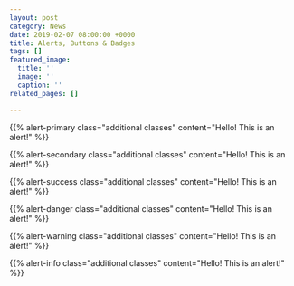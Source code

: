 ```yaml
---
layout: post
category: News
date: 2019-02-07 08:00:00 +0000
title: Alerts, Buttons & Badges
tags: []
featured_image:
  title: ''
  image: ''
  caption: ''
related_pages: []

---
```

{{% alert-primary class="additional classes" content="Hello! This is an alert!" %}}

{{% alert-secondary class="additional classes" content="Hello! This is an alert!" %}}

{{% alert-success class="additional classes" content="Hello! This is an alert!" %}} 

{{% alert-danger class="additional classes" content="Hello! This is an alert!" %}} 

{{% alert-warning class="additional classes" content="Hello! This is an alert!" %}} 

{{% alert-info class="additional classes" content="Hello! This is an alert!" %}}   